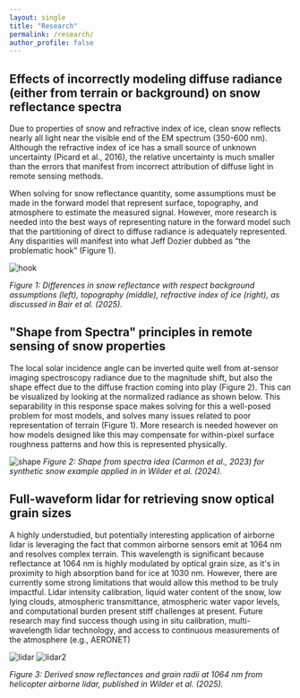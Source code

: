 ```yaml
---
layout: single
title: "Research"
permalink: /research/
author_profile: false
---
```


## Effects of incorrectly modeling diffuse radiance (either from terrain or background) on snow reflectance spectra

Due to properties of snow and refractive index of ice, clean snow reflects nearly all light near the visible end of the EM spectrum (350-600 nm). Although the refractive index of ice has a small source of unknown uncertainty (Picard et al., 2016), the relative uncertainty is much smaller than the errors that manifest from incorrect attribution of diffuse light in remote sensing methods.

When solving for snow reflectance quantity, some assumptions must be made in the forward model that represent surface, topography, and atmosphere to estimate the measured signal. However, more research is needed into the best ways of representing nature in the forward model such that the partitioning of direct to diffuse radiance is adequately represented. Any disparities will manifest into what Jeff Dozier dubbed as “the problematic hook” (Figure 1). 


![hook](https://tc.copernicus.org/articles/19/2315/2025/tc-19-2315-2025-f03.png)

*Figure 1: Differences in snow reflectance with respect background assumptions (left), topography (middle), refractive index of ice (right), as discussed in Bair et al. (2025).*




## "Shape from Spectra" principles in remote sensing of snow properties

The local solar incidence angle can be inverted quite well from at-sensor imaging spectroscopy radiance due to the magnitude shift, but also the shape effect due to the diffuse fraction coming into play (Figure 2). This can be visualized by looking at the normalized radiance as shown below. This separability in this response space makes solving for this a well-posed problem for most models, and solves many issues related to poor representation of terrain (Figure 1). More research is needed however on how models designed like this may compensate for within-pixel surface roughness patterns and how this is represented physically.

![shape](https://tc.copernicus.org/articles/18/5015/2024/tc-18-5015-2024-f03-web.png)
*Figure 2: Shape from spectra idea (Carmon et al., 2023) for synthetic snow example applied in in Wilder et al. (2024).*



## Full-waveform lidar for retrieving snow optical grain sizes

A highly understudied, but potentially interesting application of airborne lidar is leveraging the fact that common airborne sensors emit at 1064 nm and resolves complex terrain. This wavelength is significant because reflectance at 1064 nm is highly modulated by optical grain size, as it's in proximity to high absorption band for ice at 1030 nm. However, there are currently some strong limitations that would allow this method to be truly impactful. Lidar intensity calibration, liquid water content of the snow, low lying clouds, atmospheric transmittance, atmospheric water vapor levels, and computational burden present stiff challenges at present. Future research may find success though using in situ calibration, multi-wavelength lidar technology, and access to continuous measurements of the atmosphere (e.g., AERONET)

![lidar](https://www.frontiersin.org/files/Articles/1487776/feart-13-1487776-HTML/image_m/feart-13-1487776-g012.jpg)
![lidar2](https://www.frontiersin.org/files/Articles/1487776/feart-13-1487776-HTML/image_m/feart-13-1487776-g010.jpg)

*Figure 3: Derived snow reflectances and grain radii at 1064 nm from helicopter airborne lidar, published in Wilder et al. (2025).*